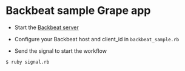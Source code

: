 # Backbeat sample Grape app

- Start the [Backbeat server](https://github/groupon/backbeat)

- Configure your Backbeat host and client_id in `backbeat_sample.rb`

- Send the signal to start the workflow

```bash
$ ruby signal.rb
```
